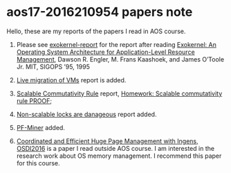 # aos17-2016210954 papers note

Hello, these are my reports of the papers I read in AOS course.

1. Please see [exokernel-report](exokernel-report.md) for the report after reading [Exokernel: An Operating System Architecture for Application-Level Resource Management](http://flint.cs.yale.edu/cs428/doc/p251-engler.pdf), Dawson R. Engler, M. Frans Kaashoek, and James O’Toole Jr. MIT,  SIGOPS ’95, 1995
2. [Live migration of VMs](live_migration_of_virtual_machines-NSDI95-report.md) report is added.
3. [Scalable Commutativity Rule](scalable_commutativity_rule-desgin_scalable_software_for_multicore_processors.md) report, [Homework: Scalable commutativity rule PROOF](homework1-2013sosp-scalable_commutativity_rule-PROOF.md);

4. [Non-scalable locks are danageous](non-scalable_locks_are_dangerous.md) report added.
5. [PF-Miner](pf-miner.md) added.

6. [Coordinated and Efficient Huge Page Management with Ingens, OSDI2016](ingens.md) is a paper I read outside AOS course. I am interested in the research work about OS memory management. I recommend this paper for this course.




